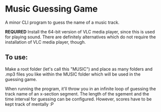 # Music Guessing Game

A minor CLI program to guess the name of a music track.

**REQUIRED** Install the 64-bit version of VLC media player, since this is used for playing sound. There are definitely alternatives which do not require the installation of VLC media player, though.

## To use:

Make a root folder (let's call this "MUSIC") and place as many folders and .mp3 files you like within the MUSIC folder which will be used in the guessing game. 

When running the program, it'll throw you in an infinite loop of guessing the track name of an x-section segment. The length of the sgement and the time interval for guessing can be configured. However, scores have to be kept track of mentally :P